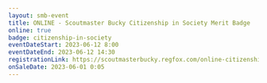 ```yaml
---
layout: smb-event
title: ONLINE - Scoutmaster Bucky Citizenship in Society Merit Badge
online: true
badge: citizenship-in-society
eventDateStart: 2023-06-12 8:00
eventDateEnd: 2023-06-12 14:30
registrationLink: https://scoutmasterbucky.regfox.com/online-citizenship-in-society-merit-badge---2023-06-12-am
onSaleDate: 2023-06-01 0:05
---
```

